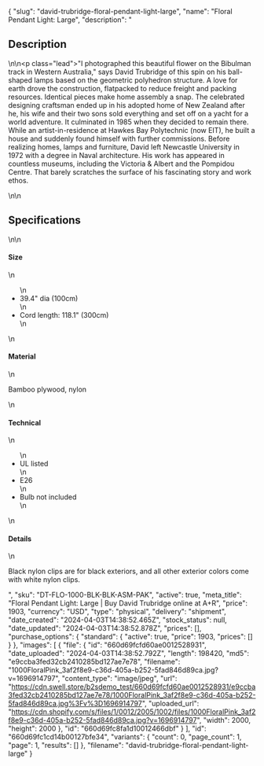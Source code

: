 {
  "slug": "david-trubridge-floral-pendant-light-large",
  "name": "Floral Pendant Light: Large",
  "description": "<h2>Description</h2>\n<!-- split -->\n<p class=\"lead\">\"I photographed this beautiful flower on the Bibulman track in Western Australia,\" says David Trubridge of this spin on his ball-shaped lamps based on the geometric polyhedron structure. A love for earth drove the construction, flatpacked to reduce freight and packing resources. Identical pieces make home assembly a snap. The celebrated designing craftsman ended up in his adopted home of New Zealand after he, his wife and their two sons sold everything and set off on a yacht for a world adventure. It culminated in 1985 when they decided to remain there. While an artist-in-residence at Hawkes Bay Polytechnic (now EIT), he built a house and suddenly found himself with further commissions. Before realizing homes, lamps and furniture, David left Newcastle University in 1972 with a degree in Naval architecture. His work has appeared in countless museums, including the Victoria &amp; Albert and the Pompidou Centre. That barely scratches the surface of his fascinating story and work ethos.</p>\n<!-- split -->\n<h2>Specifications</h2>\n<!-- split -->\n<h4>Size</h4>\n<ul>\n<li>39.4\" dia (100cm)</li>\n<li>Cord length: 118.1\" (300cm)</li>\n</ul>\n<h4>Material</h4>\n<p>Bamboo plywood, nylon</p>\n<h4>Technical</h4>\n<ul>\n<li>UL listed</li>\n<li>E26</li>\n<li>Bulb not included</li>\n</ul>\n<h4>Details</h4>\n<p>Black nylon clips are for black exteriors, and all other exterior colors come with white nylon clips.</p>",
  "sku": "DT-FLO-1000-BLK-BLK-ASM-PAK",
  "active": true,
  "meta_title": "Floral Pendant Light: Large | Buy David Trubridge online at A+R",
  "price": 1903,
  "currency": "USD",
  "type": "physical",
  "delivery": "shipment",
  "date_created": "2024-04-03T14:38:52.465Z",
  "stock_status": null,
  "date_updated": "2024-04-03T14:38:52.878Z",
  "prices": [],
  "purchase_options": {
    "standard": {
      "active": true,
      "price": 1903,
      "prices": []
    }
  },
  "images": [
    {
      "file": {
        "id": "660d69fcfd60ae0012528931",
        "date_uploaded": "2024-04-03T14:38:52.792Z",
        "length": 198420,
        "md5": "e9ccba3fed32cb2410285bd127ae7e78",
        "filename": "1000FloralPink_3af2f8e9-c36d-405a-b252-5fad846d89ca.jpg?v=1696914797",
        "content_type": "image/jpeg",
        "url": "https://cdn.swell.store/b2sdemo_test/660d69fcfd60ae0012528931/e9ccba3fed32cb2410285bd127ae7e78/1000FloralPink_3af2f8e9-c36d-405a-b252-5fad846d89ca.jpg%3Fv%3D1696914797",
        "uploaded_url": "https://cdn.shopify.com/s/files/1/0012/2005/1002/files/1000FloralPink_3af2f8e9-c36d-405a-b252-5fad846d89ca.jpg?v=1696914797",
        "width": 2000,
        "height": 2000
      },
      "id": "660d69fc8fa1d10012466dbf"
    }
  ],
  "id": "660d69fc1cd14b00127bfe34",
  "variants": {
    "count": 0,
    "page_count": 1,
    "page": 1,
    "results": []
  },
  "filename": "david-trubridge-floral-pendant-light-large"
}